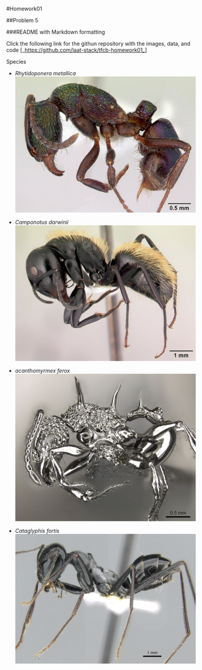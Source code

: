 #Homework01

##Problem 5

###README with Markdown formatting

Click the following link for the githun repository with the images, data, and code
[_https://github.com/laat-stack/tfcb-homework01_]

Species
- *Rhytidoponera metallica*
![casent0172345](https://github.com/laat-stack/tfcb-homework01/blob/main/images/casent0172345_rhytidoponera_metallica.jpg)

- *Camponotus darwinii*
![casent0191696](https://github.com/laat-stack/tfcb-homework01/blob/main/images/casent0191696_camponotus_darwinii.jpg)

- *acanthomyrmex ferox*
![casent0901788](https://github.com/laat-stack/tfcb-homework01/blob/main/images/casent0901788_p_1_high_acanthomyrmex_ferox.jpg)

- *Cataglyphis fortis*
![casent0906296](images/casent0906296_p_1_high_cataglyphis_fortis.jpg)